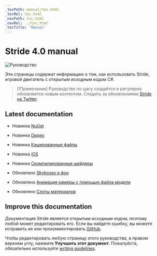 ```yaml
---
_tocPath: manual/toc.html
_tocRel: toc.html
_navPath: toc.html
_navRel: ../toc.html
_tocTitle: 'Manual'
---
```


# Stride 4.0 manual

![Руководство](get-started/media/game-editor-scene.jpg)

Эти страницы содержат информацию о том, как использовать Stride, игровой двигатель с открытым исходным кодом C#.

>[!Примечание]
>Руководство по шагу создаётся и регулярно обновляется новым контентом. Следить за обновлениями [Stride на Twitter](https://twitter.com/stridedotnet?lang=en).

## Latest documentation

* <span class="label label-doc-highlight">Новинка</span> [NuGet](nuget/index.md)

* <span class="label label-doc-highlight">Новинка</span> [Dидео](video/index.md)

* <span class="label label-doc-highlight">Новинка</span> [Кэшированные файлы](files-and-folders/cached-files.md)

* <span class="label label-doc-highlight">Новинка</span> [iOS](platforms/ios.md)

* <span class="label label-doc-highlight">Новинка</span> [Скомпилированные шейдеры](graphics/effects-and-shaders/compile-shaders.md)

* <span class="label label-doc-highlight">Обновлено</span> [Skyboxes и фон](graphics/textures/skyboxes-and-backgrounds.md)

* <span class="label label-doc-highlight">Обновлено</span> [Анимация камеры с помощью файла модели](graphics/cameras/animate-a-camera-with-a-model-file.md)

* <span class="label label-doc-highlight">Обновлено</span> [Слоты материалов](graphics/materials/material-slots.md)

## Improve this documentation

Документация Stride является открытым исходным кодом, поэтому любой может редактировать его. Если вы найдете ошибку, вы можете исправить ее или прокомментировать [GitHub](https://github.com/stride3d/stride-docs).

Чтобы редактировать любую страницу этого руководства, в правом верхнем углу, нажмите **Улучшить этот документ**. Пожалуйста, обязательно используйте [writing guidelines](https://github.com/stride3d/stride-docs/blob/master/GUIDELINES.md).
